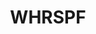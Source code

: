 ---
layout: page
title: WHRSPF
description: "Computer Vision.<br>Image Segmentation Using WHRSPF"
img: assets/img/cvision_cropped.png
redirect: https://github.com/xkhainguyen/WHRSPF
importance: 2
category: class
---